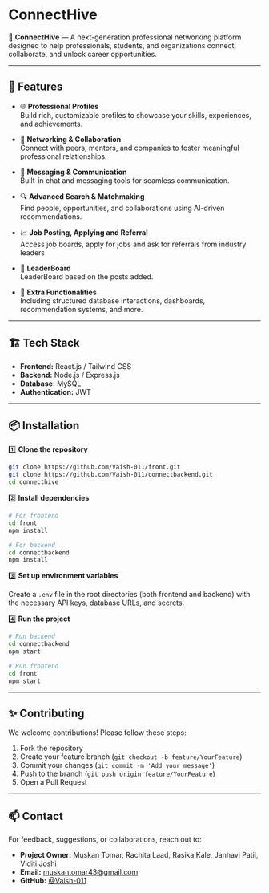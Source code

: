 
# ConnectHive

🚀 **ConnectHive** — A next-generation professional networking platform designed to help professionals, students, and organizations connect, collaborate, and unlock career opportunities.

---

## 🌟 Features

- 🌐 **Professional Profiles**  
  Build rich, customizable profiles to showcase your skills, experiences, and achievements.

- 🤝 **Networking & Collaboration**  
  Connect with peers, mentors, and companies to foster meaningful professional relationships.

- 💬 **Messaging & Communication**  
  Built-in chat and messaging tools for seamless communication.

- 🔍 **Advanced Search & Matchmaking**  
  Find people, opportunities, and collaborations using AI-driven recommendations.

- 📈 **Job Posting, Applying and Referral**  
  Access job boards, apply for jobs and ask for referrals from industry leaders

- 🏢 **LeaderBoard**  
  LeaderBoard based on the posts added.

- 🌟 **Extra Functionalities**  
  Including structured database interactions, dashboards, recommendation systems, and more.

---

## 🏗️ Tech Stack

- **Frontend:** React.js / Tailwind CSS
- **Backend:** Node.js / Express.js 
- **Database:** MySQL
- **Authentication:** JWT  

---

## 📦 Installation

1️⃣ **Clone the repository**

```bash
git clone https://github.com/Vaish-011/front.git
git clone https://github.com/Vaish-011/connectbackend.git
cd connecthive
````

2️⃣ **Install dependencies**

```bash
# For frontend
cd front
npm install

# For backend
cd connectbackend
npm install
```

3️⃣ **Set up environment variables**

Create a `.env` file in the root directories (both frontend and backend) with the necessary API keys, database URLs, and secrets.

4️⃣ **Run the project**

```bash
# Run backend
cd connectbackend
npm start

# Run frontend
cd front
npm start
```

---

## ✨ Contributing

We welcome contributions! Please follow these steps:

1. Fork the repository
2. Create your feature branch (`git checkout -b feature/YourFeature`)
3. Commit your changes (`git commit -m 'Add your message'`)
4. Push to the branch (`git push origin feature/YourFeature`)
5. Open a Pull Request

---


## 📫 Contact

For feedback, suggestions, or collaborations, reach out to:

* **Project Owner:** Muskan Tomar, Rachita Laad, Rasika Kale, Janhavi Patil, Viditi Joshi
* **Email:** [muskantomar43@gmail.com](mailto:muskantomar43@gmail.com) 
* **GitHub:** [@Vaish-011](https://github.com/Vaish-011)

